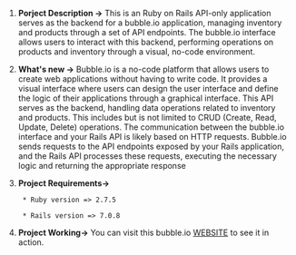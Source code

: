 1. **Porject Description ->** This is an Ruby on Rails  API-only application serves as the backend for a bubble.io application, managing inventory and products through a set of API endpoints. The bubble.io interface allows users to interact with this backend, performing operations on products and inventory through a visual, no-code environment.

2. **What's new ->** Bubble.io is a no-code platform that allows users to create web applications without having to write code. It provides a visual interface where users can design the user interface and define the logic of their applications through a graphical interface.
This API serves as the backend, handling data operations related to inventory and products. This includes but is not limited to CRUD (Create, Read, Update, Delete) operations.
The communication between the bubble.io interface and your Rails API is likely based on HTTP requests. Bubble.io sends requests to the API endpoints exposed by your Rails application, and the Rails API processes these requests, executing the necessary logic and returning the appropriate response
     

3. **Project Requirements->**
  
        * Ruby version => 2.7.5

        * Rails version => 7.0.8



4. **Project Working->**   You can visit this bubble.io  [WEBSITE](https://shopnow-57493.bubbleapps.io/version-test) to see it in action.
 
      
 

